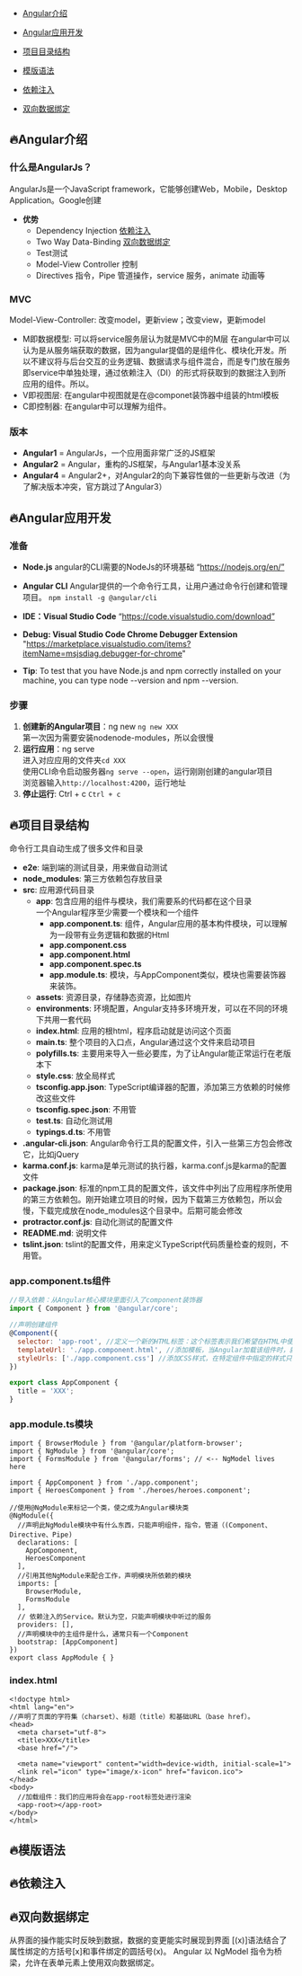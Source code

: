 * [Angular介绍](#fireAngular介绍)
* [Angular应用开发](#fireAngular应用开发)
* [项目目录结构](#fire项目目录结构)

* [模版语法](#fire模版语法)
* [依赖注入](#fire依赖注入)
* [双向数据绑定](#双向数据绑定)
## :fire:Angular介绍
### 什么是AngularJs？
AngularJs是一个JavaScript framework，它能够创建Web，Mobile，Desktop Application。Google创建
* **优势**
    * Dependency Injection [依赖注入](#fire依赖注入)
    * Two Way Data-Binding [双向数据绑定](#双向数据绑定)
    * Test测试
    * Model-View Controller 控制
    * Directives 指令，Pipe 管道操作，service 服务，animate 动画等
    
### MVC
Model-View-Controller: 改变model，更新view；改变view，更新model
* M即数据模型: 可以将service服务层认为就是MVC中的M层
在angular中可以认为是从服务端获取的数据，因为angular提倡的是组件化、模块化开发。所以不建议将与后台交互的业务逻辑、数据请求与组件混合，而是专门放在服务即service中单独处理，通过依赖注入（DI）的形式将获取到的数据注入到所应用的组件。所以。
* V即视图层: 在angular中视图就是在@componet装饰器中组装的html模板
* C即控制器: 在angular中可以理解为组件。

### 版本
* **Angular1** = AngularJs，一个应用面非常广泛的JS框架
* **Angular2** = Angular，重构的JS框架，与Angular1基本没关系
* **Angular4** = Angular2+，对Angular2的向下兼容性做的一些更新与改进（为了解决版本冲突，官方跳过了Angular3）

## :fire:Angular应用开发
### 准备
* **Node.js**
angular的CLI需要的NodeJs的环境基础
“https://nodejs.org/en/”
* **Angular CLI**
Angular提供的一个命令行工具，让用户通过命令行创建和管理项目。
`npm install -g @angular/cli`
* **IDE：Visual Studio Code**
“https://code.visualstudio.com/download”
* **Debug: Visual Studio Code Chrome Debugger Extension**
"https://marketplace.visualstudio.com/items?itemName=msjsdiag.debugger-for-chrome"

* **Tip**: To test that you have Node.js and npm correctly installed on your machine, you can type node --version and npm --version.

### 步骤
1) **创建新的Angular项目**：ng new
`ng new XXX`
<br>第一次因为需要安装nodenode-modules，所以会很慢
2) **运行应用**：ng serve
<br>进入对应应用的文件夹`cd XXX`
<br>使用CLI命令启动服务器`ng serve --open`，运行刚刚创建的angular项目
<br>浏览器输入`http://localhost:4200`，运行地址
3) **停止运行**: Ctrl + c
`Ctrl + c`

## :fire:项目目录结构
命令行工具自动生成了很多文件和目录
* **e2e**: 端到端的测试目录，用来做自动测试
* **node_modules**: 第三方依赖包存放目录 
* **src**: 应用源代码目录
    * **app**: 包含应用的组件与模块，我们需要系的代码都在这个目录
        <br>一个Angular程序至少需要一个模块和一个组件
        * **app.component.ts**: 组件，Angular应用的基本构件模块，可以理解为一段带有业务逻辑和数据的Html
        * **app.component.css**
        * **app.component.html**
        * **app.component.spec.ts**
        * **app.module.ts**: 模块，与AppComponent类似，模块也需要装饰器来装饰。
    * **assets**: 资源目录，存储静态资源，比如图片
    * **environments**: 环境配置，Angular支持多环境开发，可以在不同的环境下共用一套代码
    * **index.html**: 应用的根html，程序启动就是访问这个页面
    * **main.ts**: 整个项目的入口点，Angular通过这个文件来启动项目
    * **polyfills.ts**: 主要用来导入一些必要库，为了让Angular能正常运行在老版本下
    * **style.css**: 放全局样式
    * **tsconfig.app.json**: TypeScript编译器的配置，添加第三方依赖的时候修改这些文件
    * **tsconfig.spec.json**: 不用管
    * **test.ts**: 自动化测试用
    * **typings.d.ts**: 不用管
* **.angular-cli.json**: Angular命令行工具的配置文件，引入一些第三方包会修改它，比如jQuery
* **karma.conf.js**: karma是单元测试的执行器，karma.conf.js是karma的配置文件
* **package.json**: 标准的npm工具的配置文件，该文件中列出了应用程序所使用的第三方依赖包。刚开始建立项目的时候，因为下载第三方依赖包，所以会慢，下载完成放在node_modules这个目录中。后期可能会修改
* **protractor.conf.js**: 自动化测试的配置文件
* **README.md**: 说明文件
* **tslint.json**: tslint的配置文件，用来定义TypeScript代码质量检查的规则，不用管。
### app.component.ts组件
```javascript
//导入依赖：从Angular核心模块里面引入了component装饰器
import { Component } from '@angular/core';

//声明创建组件
@Component({
  selector: 'app-root', //定义一个新的HTML标签：这个标签表示我们希望在HTML中使用该组件。
  templateUrl: './app.component.html', //添加模板，当Angular加载该组件时，就会读取此文件的内容作为组件的模板。
  styleUrls: ['./app.component.css'] //添加CSS样式，在特定组件中指定的样式只会应用于该组件本身
})

export class AppComponent {
  title = 'XXX';
}
```
### app.module.ts模块
```
import { BrowserModule } from '@angular/platform-browser';
import { NgModule } from '@angular/core';
import { FormsModule } from '@angular/forms'; // <-- NgModel lives here

import { AppComponent } from './app.component';
import { HeroesComponent } from './heroes/heroes.component';

//使用@NgModule来标记一个类，使之成为Angular模块类
@NgModule({
  //声明此NgModule模块中有什么东西，只能声明组件，指令，管道（(Component、Directive、Pipe)
  declarations: [
    AppComponent,
    HeroesComponent
  ],
  //引用其他NgModule来配合工作，声明模块所依赖的模块
  imports: [
    BrowserModule,
    FormsModule
  ],
  // 依赖注入的Service。默认为空，只能声明模块中听过的服务
  providers: [],
  //声明模块中的主组件是什么，通常只有一个Component
  bootstrap: [AppComponent]
})
export class AppModule { }
```
### index.html
```
<!doctype html>
<html lang="en">
//声明了页面的字符集（charset）、标题（title）和基础URL（base href）。
<head>
  <meta charset="utf-8">
  <title>XXX</title>
  <base href="/">

  <meta name="viewport" content="width=device-width, initial-scale=1">
  <link rel="icon" type="image/x-icon" href="favicon.ico">
</head>
<body>
  //加载组件：我们的应用将会在app-root标签处进行渲染
  <app-root></app-root>
</body>
</html>
```
## :fire:模版语法
## :fire:依赖注入
## :fire:双向数据绑定
从界面的操作能实时反映到数据，数据的变更能实时展现到界面
 [(x)]语法结合了属性绑定的方括号[x]和事件绑定的圆括号(x)。
 Angular 以 NgModel 指令为桥梁，允许在表单元素上使用双向数据绑定。

